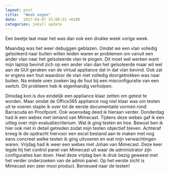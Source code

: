 ```yaml
---
layout: post
title:  "Week negen"
date:   2017-04-07 15:00:33 +0100
categories: jekyll update
---
```

Een beetje laat maar het was dan ook een drukke week vorige week.

Maandag was het weer debuggen geblazen. Omdat we een vlan volledig geïsoleerd naar buiten willen leiden waren er problemen om vanuit een ander vlan naar het geïsoleerde vlan te pingen. Dit moet wel werken want mijn laptop bevind zich op een ander vlan dan het geïsoleerde maar wil wel aan de GUI geraken van de virtual appliance dat in dat vlan bevind. Ook zat er ergens een fout waardoor de vlan niet volledig doorgetrokken was naar buiten. Na enkele uren zoeken lag de fout bij een misconfiguratie van een switch. Dit probleem heb ik eigenhandig verholpen.

Dinsdag kon is dus eindelijk een appliance klaar zetten om getest te worden. Maar omdat de Office365 appliance nog niet klaar was om testen uit te voeren stapte ik over tot de eerste documentatie vormen rond Barracuda en Proofpoint. 
Ook woensdag deed ik hieraan verder.
Donderdag had ik een webex met iemand van Mimecast. Tijdens deze webex gaf ik een uitleg over mijn evaluatiecriterium. Wat ik ging testen en hoe. Bewust ben ik hier ook niet in detail getreden zodat mijn testen objectief bleven. Achteraf kreeg ik de opdracht hiervoor een excel bestand aan te maken met nog eens concreet welke testen ik ging uitvoeren en wat mijn verwachtingen waren.
Vrijdag had ik weer een webex met Johan van Mimecast. Deze keer legde hij het control panel van Mimecast uit waar de administrator zijn configuraties kan doen. Heel deze vrijdag ben ik druk bezig geweest met het verder onderzoeken van de admin panel. Op het eerste zicht is Mimecast een zeer mooi product. Benieuwd naar de testen!
